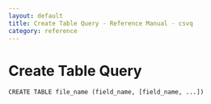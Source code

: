 ```yaml
---
layout: default
title: Create Table Query - Reference Manual - csvq
category: reference
---
```


# Create Table Query

```
CREATE TABLE file_name (field_name, [field_name, ...])
```

